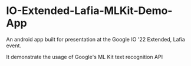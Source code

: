 # IO-Extended-Lafia-MLKit-Demo-App
An android app built for presentation at the Google IO '22 Extended, Lafia event.

It demonstrate the usage of Google's ML Kit text recognition API
